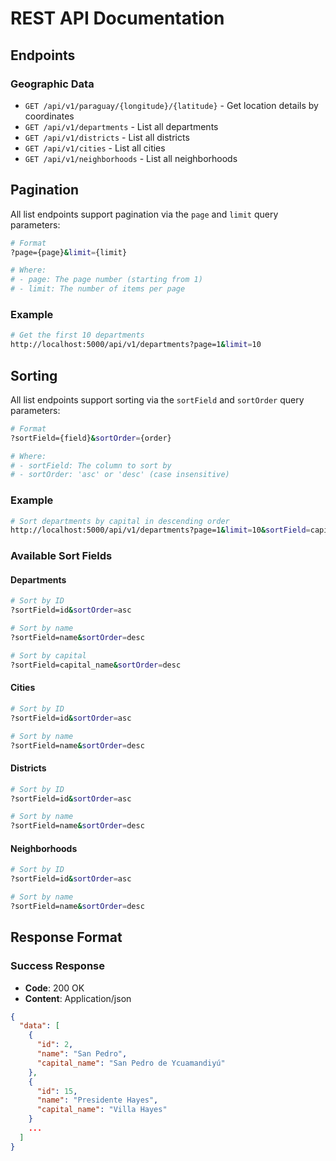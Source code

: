 # REST API Documentation

## Endpoints

### Geographic Data

- `GET /api/v1/paraguay/{longitude}/{latitude}` - Get location details by coordinates
- `GET /api/v1/departments` - List all departments
- `GET /api/v1/districts` - List all districts
- `GET /api/v1/cities` - List all cities
- `GET /api/v1/neighborhoods` - List all neighborhoods

## Pagination

All list endpoints support pagination via the `page` and `limit` query parameters:

```bash
# Format
?page={page}&limit={limit}

# Where:
# - page: The page number (starting from 1)
# - limit: The number of items per page
```

### Example

```bash
# Get the first 10 departments
http://localhost:5000/api/v1/departments?page=1&limit=10
```

## Sorting

All list endpoints support sorting via the `sortField` and `sortOrder` query parameters:

```bash
# Format
?sortField={field}&sortOrder={order}

# Where:
# - sortField: The column to sort by
# - sortOrder: 'asc' or 'desc' (case insensitive)
```

### Example

```bash
# Sort departments by capital in descending order
http://localhost:5000/api/v1/departments?page=1&limit=10&sortField=capital_name&sortOrder=desc
```

### Available Sort Fields

#### Departments

```bash
# Sort by ID
?sortField=id&sortOrder=asc

# Sort by name
?sortField=name&sortOrder=desc

# Sort by capital
?sortField=capital_name&sortOrder=desc
```

#### Cities

```bash
# Sort by ID
?sortField=id&sortOrder=asc

# Sort by name
?sortField=name&sortOrder=desc
```

#### Districts

```bash
# Sort by ID
?sortField=id&sortOrder=asc

# Sort by name
?sortField=name&sortOrder=desc
```

#### Neighborhoods

```bash
# Sort by ID
?sortField=id&sortOrder=asc

# Sort by name
?sortField=name&sortOrder=desc
```

## Response Format

### Success Response

- **Code**: 200 OK
- **Content**: Application/json

```json
{
  "data": [
    {
      "id": 2,
      "name": "San Pedro",
      "capital_name": "San Pedro de Ycuamandiyú"
    },
    {
      "id": 15,
      "name": "Presidente Hayes",
      "capital_name": "Villa Hayes"
    }
    ...
  ]
}

```
